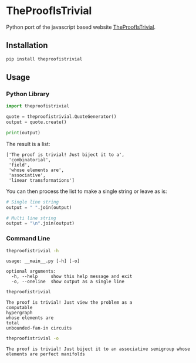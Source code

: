 # TheProofIsTrivial

Python port of the javascript based website
[TheProofIsTrivial](http://www.theproofistrivial.com/).

## Installation

```bash
pip install theproofistrivial
```

## Usage

### Python Library

```python
import theproofistrivial

quote = theproofistrivial.QuoteGenerator()
output = quote.create()

print(output)
```

The result is a list:

```
['The proof is trivial! Just biject it to a',
 'combinatorial',
 'field',
 'whose elements are',
 'associative',
 'linear transformations']
```

You can then process the list to make a single string or leave as is:

```python
# Single line string
output = " ".join(output)

# Multi line string
output = "\n".join(output)
```

### Command Line

```bash
theproofistrivial -h
```

```
usage: __main__.py [-h] [-o]

optional arguments:
  -h, --help     show this help message and exit
  -o, --oneline  show output as a single line
```

```bash
theproofistrivial
```

```
The proof is trivial! Just view the problem as a
computable
hypergraph
whose elements are
total
unbounded-fan-in circuits
```

```bash
theproofistrivial -o
```

```
The proof is trivial! Just biject it to an associative semigroup whose elements are perfect manifolds
```
